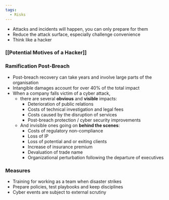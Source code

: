 ```yaml
---
tags:
  - Risks
---
```

- Attacks and incidents will happen, you can only prepare for them
- Reduce the attack surface, especially challenge convenience
- Think like a hacker
### [[Potential Motives of a Hacker]]

### Ramification Post-Breach 
- Post-breach recovery can take years and involve large parts of the organisation
- Intangible damages account for over 40% of the total impact
- When a company falls victim of a cyber attack,
	- there are several **obvious** and **visible** impacts:
		- Deterioration of public relations
		- Costs of technical investigation and legal fees
		- Costs caused by the disruption of services
		- Post-breach protection / cyber security improvements
	- And invisible ones going on **behind the scenes**:
		- Costs of regulatory non-compliance
		- Loss of IP
		- Loss of potential and or exiting clients
		- Increase of insurance premium
		- Devaluation of trade name
		- Organizational perturbation following the departure of executives

### Measures
- Training for working as a team when disaster strikes
- Prepare policies, test playbooks and keep disciplines
- Cyber events are subject to external scrutiny
